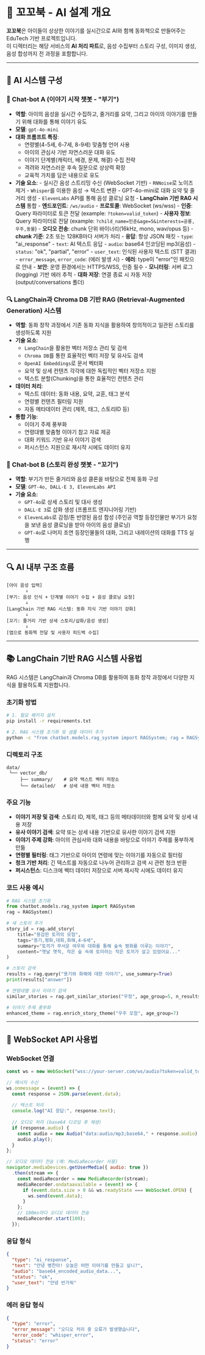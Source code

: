 # 🧠 꼬꼬북 - AI 설계 개요

**꼬꼬북**은 아이들이 상상한 이야기를 실시간으로 AI와 함께 동화책으로 만들어주는 EduTech 기반 프로젝트입니다.  
이 디렉터리는 해당 서비스의 **AI 처리 파트**로, 음성 수집부터 스토리 구성, 이미지 생성, 음성 합성까지 전 과정을 포함합니다.

---

## 🧩 AI 시스템 구성

### 🤖 Chat-bot A (이야기 시작 챗봇 - "부기")
- **역할**: 아이의 음성을 실시간 수집하고, 줄거리를 요약, 그리고 아이의 이야기를 만들기 위해 대화를 통해 이야기 유도
- **모델**: `gpt-4o-mini`
- **대화 프롬프트 특징**:
  - 연령별(4-5세, 6-7세, 8-9세) 맞춤형 언어 사용
  - 아이의 관심사 기반 자연스러운 대화 유도
  - 이야기 단계별(캐릭터, 배경, 문제, 해결) 수집 전략
  - 격려와 자연스러운 후속 질문으로 상상력 확장
  - 교육적 가치를 담은 내용으로 유도
- **기술 요소**:
       - 실시간 음성 스트리밍 수신 (WebSocket 기반)
       - `RNNoise`로 노이즈 제거
       - `Whisper`를 이용한 음성 → 텍스트 변환
       - GPT-4o-mini로 대화 요약 및 줄거리 생성
       - `ElevenLabs` API를 통해 음성 클로닝 요청
       - **LangChain 기반 RAG 시스템** 통합
       - **엔드포인트**: `/ws/audio`
       - **프로토콜**: WebSocket (ws/wss)
       - **인증**: Query 파라미터로 토큰 전달 (example: `?token=valid_token`)
       - **사용자 정보**: Query 파라미터로 전달 (example: `?child_name=민준&age=5&interests=공룡,우주,동물`)
       - **오디오 전송**: chunk 단위 바이너리(16kHz, mono, wav/opus 등)
       - **chunk 기준**: 2초 또는 128KB마다 서버가 처리
       - **응답**: 항상 JSON 패킷
              - `type`: "ai_response"
              - `text`: AI 텍스트 응답
              - `audio`: base64 인코딩된 mp3(음성)
              - `status`: "ok", "partial", "error"
              - `user_text`: 인식된 사용자 텍스트 (STT 결과)
              - `error_message`, `error_code`: (에러 발생 시)
       - **에러**: type이 "error"인 패킷으로 안내
       - **보안**: 운영 환경에서는 HTTPS/WSS, 인증 필수
       - **모니터링**: 서버 로그(logging) 기반 에러 추적
       - **대화 저장**: 연결 종료 시 자동 저장 (output/conversations 폴더)

### 🔍 LangChain과 Chroma DB 기반 RAG (Retrieval-Augmented Generation) 시스템
- **역할**: 동화 창작 과정에서 기존 동화 지식을 활용하여 창의적이고 일관된 스토리를 생성하도록 지원
- **기술 요소**:
  - `LangChain`을 활용한 벡터 저장소 관리 및 검색
  - `Chroma DB`를 통한 효율적인 벡터 저장 및 유사도 검색
  - `OpenAI Embeddings`로 문서 벡터화
  - 요약 및 상세 컨텐츠 각각에 대한 독립적인 벡터 저장소 지원
  - 텍스트 분할(Chunking)을 통한 효율적인 컨텐츠 관리
- **데이터 처리**:
  - 텍스트 데이터: 동화 내용, 요약, 교훈, 태그 분석
  - 연령별 컨텐츠 필터링 지원
  - 자동 메타데이터 관리 (제목, 태그, 스토리ID 등)
- **통합 기능**:
  - 이야기 주제 풍부화
  - 연령대별 맞춤형 이야기 참고 자료 제공
  - 대화 키워드 기반 유사 이야기 검색
  - 퍼시스턴스 지원으로 재시작 시에도 데이터 유지

### 🐢 Chat-bot B (스토리 완성 챗봇 - "꼬기")
- **역할**: 부기가 만든 줄거리와 음성 클론을 바탕으로 전체 동화 구성
- **모델**: `GPT-4o, DALL·E 3, ElevenLabs API`
- **기술 요소**:
  - `GPT-4o`로 상세 스토리 및 대사 생성
  - `DALL·E 3`로 삽화 생성 (프롬프트 엔지니어링 기반)
  - `ElevenLabs`로 감정/톤 반영된 음성 합성 (주인공 역할 등장인물만 부기가 요청을 보낸 음성 클로닝을 받아 아이의 음성 클로닝)
  - `GPT-4o`로 나머지 조연 등장인물들의 대화, 그리고 내레이션의 대화를 TTS 실행

---

## 🔍 AI 내부 구조 흐름

```plaintext
[아이 음성 입력]
       ↓
[부기: 음성 인식 + 단계별 이야기 수집 + 음성 클로닝 요청]
       ↓
[LangChain 기반 RAG 시스템: 동화 지식 기반 이야기 강화]
       ↓
[꼬기: 줄거리 기반 상세 스토리/삽화/음성 생성]
       ↓
[앱으로 동화책 전달 및 사용자 피드백 수집]
```

---

## 📚 LangChain 기반 RAG 시스템 사용법

RAG 시스템은 LangChain과 Chroma DB를 활용하여 동화 창작 과정에서 다양한 지식을 활용하도록 지원합니다.

### 초기화 방법
```bash
# 1. 필요 패키지 설치
pip install -r requirements.txt

# 2. RAG 시스템 초기화 및 샘플 데이터 추가
python -c "from chatbot.models.rag_system import RAGSystem; rag = RAGSystem(); rag.import_sample_stories()"
```

### 디렉토리 구조
```
data/
 └── vector_db/
     ├── summary/    # 요약 텍스트 벡터 저장소
     └── detailed/   # 상세 내용 벡터 저장소
```

### 주요 기능
- **이야기 저장 및 검색**: 스토리 ID, 제목, 태그 등의 메타데이터와 함께 요약 및 상세 내용 저장
- **유사 이야기 검색**: 요약 또는 상세 내용 기반으로 유사한 이야기 검색 지원
- **이야기 주제 강화**: 아이의 관심사와 대화 내용을 바탕으로 이야기 주제를 풍부하게 만듦
- **연령별 필터링**: 태그 기반으로 아이의 연령에 맞는 이야기를 자동으로 필터링
- **청크 기반 처리**: 긴 텍스트를 자동으로 나누어 관리하고 검색 시 관련 청크 반환
- **퍼시스턴스**: 디스크에 벡터 데이터 저장으로 서버 재시작 시에도 데이터 유지

### 코드 사용 예시
```python
# RAG 시스템 초기화
from chatbot.models.rag_system import RAGSystem
rag = RAGSystem()

# 새 스토리 추가
story_id = rag.add_story(
    title="용감한 토끼의 모험",
    tags="용기,평화,대화,화해,4-6세",
    summary="토끼가 무서운 여우와 대화를 통해 숲속 평화를 이루는 이야기",
    content="옛날 옛적, 작은 숲 속에 토미라는 작은 토끼가 살고 있었어요..."
)

# 스토리 검색
results = rag.query("용기와 화해에 대한 이야기", use_summary=True)
print(results["answer"])

# 연령대별 유사 이야기 검색
similar_stories = rag.get_similar_stories("우정", age_group=5, n_results=3)

# 이야기 주제 풍부화
enhanced_theme = rag.enrich_story_theme("우주 모험", age_group=7)
```

---

## 🔄 WebSocket API 사용법

### WebSocket 연결
```javascript
const ws = new WebSocket("wss://your-server.com/ws/audio?token=valid_token&child_name=민준&age=5&interests=공룡,우주,동물");

// 메시지 수신
ws.onmessage = (event) => {
  const response = JSON.parse(event.data);
  
  // 텍스트 처리
  console.log("AI 응답:", response.text);
  
  // 오디오 처리 (base64 디코딩 후 재생)
  if (response.audio) {
    const audio = new Audio("data:audio/mp3;base64," + response.audio);
    audio.play();
  }
};

// 오디오 데이터 전송 (예: MediaRecorder 사용)
navigator.mediaDevices.getUserMedia({ audio: true })
  .then(stream => {
    const mediaRecorder = new MediaRecorder(stream);
    mediaRecorder.ondataavailable = (event) => {
      if (event.data.size > 0 && ws.readyState === WebSocket.OPEN) {
        ws.send(event.data);
      }
    };
    // 100ms마다 오디오 데이터 전송
    mediaRecorder.start(100);
  });
```

### 응답 형식
```json
{
  "type": "ai_response",
  "text": "안녕 병찬아! 오늘은 어떤 이야기를 만들고 싶니?",
  "audio": "base64_encoded_audio_data...",
  "status": "ok",
  "user_text": "안녕 반가워"
}
```

### 에러 응답 형식
```json
{
  "type": "error",
  "error_message": "오디오 처리 중 오류가 발생했습니다",
  "error_code": "whisper_error",
  "status": "error"
}
```
